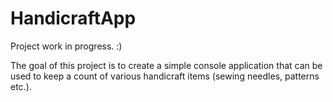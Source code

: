 # HandicraftApp
Project work in progress. :)

The goal of this project is to create a simple console application that can be used to keep a count of various handicraft items (sewing needles, patterns etc.).
